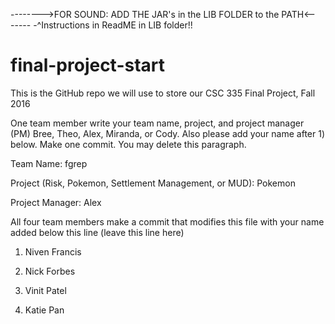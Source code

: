 -------->FOR SOUND: ADD THE JAR's in the LIB FOLDER to the PATH<-------
-^Instructions in ReadME in LIB folder!!

# final-project-start

This is the GitHub repo we will use to store our CSC 335 Final Project, Fall 2016


One team member write your team name, project, and project manager (PM) Bree, Theo, Alex, Miranda, or Cody.  Also please add your name after 1) below.  Make one commit.  You may delete this paragraph.


Team Name: fgrep

Project (Risk, Pokemon, Settlement Management, or MUD): Pokemon

Project Manager: Alex


All four team members make a commit that modifies this file with your name added below this line (leave this line here)

1) Niven Francis

2) Nick Forbes

3) Vinit Patel

4) Katie Pan
